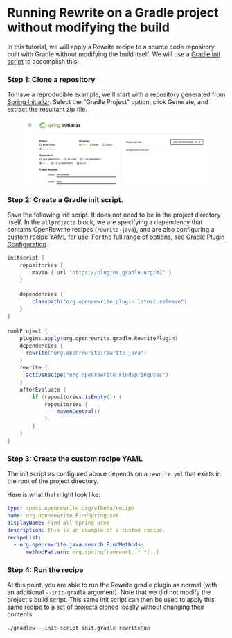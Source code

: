 # Running Rewrite on a Gradle project without modifying the build

In this tutorial, we will apply a Rewrite recipe to a source code repository built with Gradle without modifying the build itself. We will use a [Gradle init script](https://docs.gradle.org/current/userguide/init\_scripts.html) to accomplish this.

### Step 1: Clone a repository

To have a reproducible example, we'll start with a repository generated from [Spring Initializr](https://start.spring.io). Select the "Gradle Project" option, click Generate, and extract the resultant zip file.

<figure><img src="../.gitbook/assets/spring-init.png" alt=""><figcaption></figcaption></figure>

### Step 2: Create a Gradle init script.

Save the following init script. It does not need to be in the project directory itself. In the `allprojects` block, we are specifying a dependency that contains OpenRewrite recipes (`rewrite-java`), and are also configuring a custom recipe YAML for use. For the full range of options, see [Gradle Plugin Configuration](/reference/gradle-plugin-configuration.md).

```groovy
initscript {
    repositories {
        maven { url "https://plugins.gradle.org/m2" }
    }

    dependencies {
        classpath("org.openrewrite:plugin:latest.release")
    }
}

rootProject {
    plugins.apply(org.openrewrite.gradle.RewritePlugin)
    dependencies {
      rewrite("org.openrewrite:rewrite-java")
    }
    rewrite {
      activeRecipe("org.openrewrite.FindSpringUses")
    }
    afterEvaluate {
        if (repositories.isEmpty()) {
            repositories {
                mavenCentral()
            }
        }
    }
}
```

### Step 3: Create the custom recipe YAML

The init script as configured above depends on a `rewrite.yml` that exists in the root of the project directory.

Here is what that might look like:

```yaml
type: specs.openrewrite.org/v1beta/recipe
name: org.openrewrite.FindSpringUses
displayName: Find all Spring uses
description: This is an example of a custom recipe.
recipeList:
  - org.openrewrite.java.search.FindMethods:
      methodPattern: org.springframework..* *(..)
```

### Step 4: Run the recipe

At this point, you are able to run the Rewrite gradle plugin as normal (with an additional `--init-gradle` argument). Note that we did not modify the project's build script. This same init script can then be used to apply this same recipe to a set of projects cloned locally without changing their contents.

```
./gradlew --init-script init.gradle rewriteRun
```
